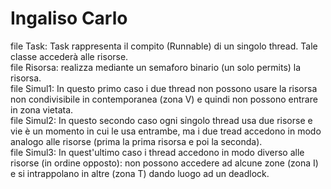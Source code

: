 # Ingaliso Carlo

file Task: Task rappresenta il compito (Runnable) di un singolo thread. Tale classe accederà alle risorse.<br />
file Risorsa: realizza mediante un semaforo binario (un solo permits) la risorsa.<br />
file Simul1: In questo primo caso i due thread non possono usare la risorsa non condivisibile in contemporanea (zona V) e quindi non possono entrare in zona vietata.<br />
file Simul2: In questo secondo caso ogni singolo thread usa due risorse e vie è un momento in cui le usa entrambe, ma i due tread accedono in modo analogo alle risorse (prima la prima risorsa e poi la seconda). <br />
file Simul3: In quest'ultimo caso i thread accedono in modo diverso alle risorse (in ordine opposto): non possono accedere ad alcune zone (zona I) e si intrappolano in altre (zona T) dando luogo ad un deadlock.
